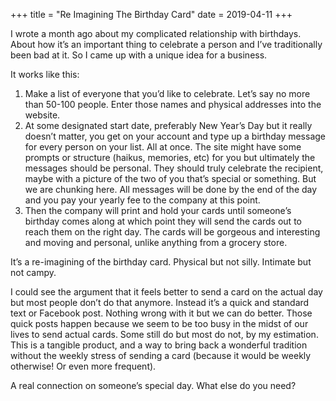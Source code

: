 +++
title = "Re Imagining The Birthday Card"
date = 2019-04-11
+++

I wrote a month ago about my complicated relationship with birthdays. About how it&#8217;s an important thing to celebrate a person and I&#8217;ve traditionally been bad at it. So I came up with a unique idea for a business.

It works like this:

  1. Make a list of everyone that you&#8217;d like to celebrate. Let&#8217;s say no more than 50-100 people. Enter those names and physical addresses into the website.
  2. At some designated start date, preferably New Year&#8217;s Day but it really doesn&#8217;t matter, you get on your account and type up a birthday message for every person on your list. All at once. The site might have some prompts or structure (haikus, memories, etc) for you but ultimately the messages should be personal. They should truly celebrate the recipient, maybe with a picture of the two of you that&#8217;s special or something. But we are chunking here. All messages will be done by the end of the day and you pay your yearly fee to the company at this point.
  3. Then the company will print and hold your cards until someone&#8217;s birthday comes along at which point they will send the cards out to reach them on the right day. The cards will be gorgeous and interesting and moving and personal, unlike anything from a grocery store.

It&#8217;s a re-imagining of the birthday card. Physical but not silly. Intimate but not campy.

I could see the argument that it feels better to send a card on the actual day but most people don&#8217;t do that anymore. Instead it&#8217;s a quick and standard text or Facebook post. Nothing wrong with it but we can do better. Those quick posts happen because we seem to be too busy in the midst of our lives to send actual cards. Some still do but most do not, by my estimation. This is a tangible product, and a way to bring back a wonderful tradition without the weekly stress of sending a card (because it would be weekly otherwise! Or even more frequent).

A real connection on someone&#8217;s special day. What else do you need?